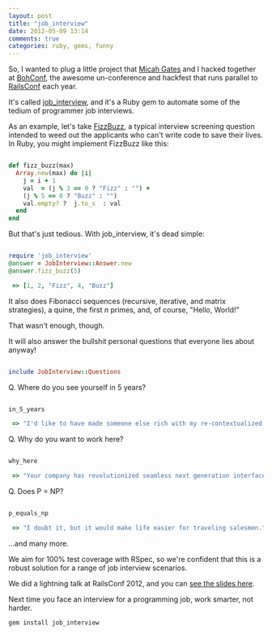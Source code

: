 ```yaml
---
layout: post
title: "job_interview"
date: 2012-05-09 13:14
comments: true
categories: ruby, gems, funny
---
```


So, I wanted to plug a little project that [Micah Gates](https://twitter.com/#!/micahjgates) and I hacked together at [BohConf](http://railsconf.austinonrails.org/bohconf), the awesome un-conference and hackfest that runs parallel to [RailsConf](http://railsconf2012.com) each year.

It's called [job_interview](https://github.com/ruby-jokes/job_interview), and it's a Ruby gem to automate some of the tedium of programmer job interviews.

As an example, let's take [FizzBuzz](http://www.codinghorror.com/blog/2007/02/why-cant-programmers-program.html), a typical interview screening question intended to weed out the applicants who can't write code to save their lives. In Ruby, you might implement FizzBuzz like this:

``` ruby FizzBuzz https://github.com/ruby-jokes/job\_interview/blob/master/lib/job\_interview/fizz\_buzz.rb

def fizz_buzz(max)
  Array.new(max) do |i|
    j = i + 1
    val  = (j % 3 == 0 ? "Fizz" : "") +
    (j % 5 == 0 ? "Buzz" : "")
    val.empty? ?  j.to_s  : val
  end
end

```

But that's just tedious. With job\_interview, it's dead simple:

``` ruby job_interview FizzBuzz

require 'job_interview'
@answer = JobInterview::Answer.new
@answer.fizz_buzz(5)

 => [1, 2, "Fizz", 4, "Buzz"]

```

It also does Fibonacci sequences (recursive, iterative, and matrix strategies), a quine, the first _n_ primes, and, of course, "Hello, World!"

That wasn't enough, though.

It will also answer the bullshit personal questions that everyone lies about anyway!

``` ruby

include JobInterview::Questions

```

Q. Where do you see yourself in 5 years?

``` ruby

in_5_years

 => "I'd like to have made someone else rich with my re-contextualized non-volatile open architecture."

```

Q. Why do you want to work here?

``` ruby

why_here

 => "Your company has revolutionized seamless next generation interface."

```

Q. Does P = NP?

``` ruby

p_equals_np

 => "I doubt it, but it would make life easier for traveling salesmen."

```

...and many more.

We aim for 100% test coverage with RSpec, so we're confident that this is a robust solution for a range of job interview scenarios.

We did a lightning talk at RailsConf 2012, and you can [see the slides here](http://ruby-jokes.github.com/job_interview/pres.html).

Next time you face an interview for a programming job, work smarter, not harder. 

`gem install job_interview`
